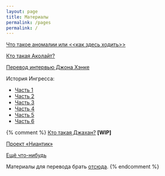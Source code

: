 ```yaml
---
layout: page
title: Материалы
permalink: /pages
permalink: /
---
```


[Что такое аномалии или <<как здесь ходить>>](/pages/anomalies-101)

[Кто такая Аколайт?](/pages/who-is-acolyte)

[Перевод интервью Джона Хэнке](/pages/interview-from-hanke)

История Ингресса:

* [Часть 1](/pages/the-history-of-ingress-part-1)
* [Часть 2](/pages/the-history-of-ingress-part-2)
* [Часть 3](/pages/the-history-of-ingress-part-3)
* [Часть 4](/pages/the-history-of-ingress-part-4)
* [Часть 5](/pages/the-history-of-ingress-part-5)
* [Часть 6](/pages/the-history-of-ingress-part-6)

{% comment %}
[Кто такая Джахан?](/pages/who-is-jahan) **[WIP]**

[Проект «Ниантик»](/pages/niantic-project)

[Ещё что-нибудь](/pages/escho-chto-nibud)

Материалы для перевода брать [отсюда](https://fevgames.net/ingress/lore/characters/).
{% endcomment %}